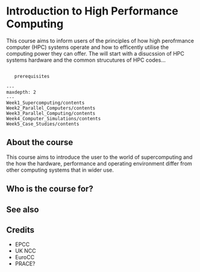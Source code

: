 # Introduction to High Performance Computing

This course aims to inform users of the principles of how high perofrmance computer (HPC) systems operate and how to efficently utilise the computing power they can offer. The will start with a disucssion of HPC systems hardware and the common strucutures of HPC codes...


```{prereq}

   prerequisites

```


```{toctree}
---
maxdepth: 2
---
Week1_Supercomputing/contents
Week2_Parallel_Computers/contents
Week3_Parallel_Computing/contents
Week4_Computer_Simulations/contents
Week5_Case_Studies/contents
```


## About the course

This course aims to introduce the user to the world of supercomputing and the how the hardware, performance and operating environment differ from other computing systems that in wider use.


## Who is the course for?


## See also


## Credits


- EPCC
- UK NCC
- EuroCC
- PRACE?

